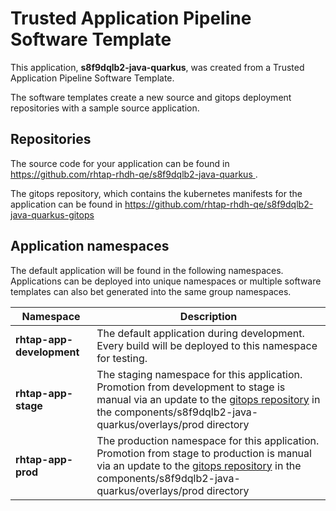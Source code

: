 # Trusted Application Pipeline Software Template

This application, **s8f9dqlb2-java-quarkus**, was created from a Trusted Application Pipeline Software Template.

The software templates create a new source and gitops deployment repositories with a sample source application. 

## Repositories

The source code for your application can be found in [https://github.com/rhtap-rhdh-qe/s8f9dqlb2-java-quarkus ](https://github.com/rhtap-rhdh-qe/s8f9dqlb2-java-quarkus ).
 
The gitops repository, which contains the kubernetes manifests for the application can be found in 
[https://github.com/rhtap-rhdh-qe/s8f9dqlb2-java-quarkus-gitops ](https://github.com/rhtap-rhdh-qe/s8f9dqlb2-java-quarkus-gitops ) 

## Application namespaces 

The default application will be found in the following namespaces. Applications can be deployed into unique namespaces or multiple software templates can also bet generated into the same group namespaces.  

|  Namespace   |  Description   |  
| -------- | -------- |   
| **rhtap-app-development** | The default application during development. Every build will be deployed to this namespace for testing. | 
| **rhtap-app-stage** | The staging namespace for this application. Promotion from development to stage is manual via an update to the [gitops repository](https://github.com/rhtap-rhdh-qe/s8f9dqlb2-java-quarkus-gitops ) in the components/s8f9dqlb2-java-quarkus/overlays/prod directory |  
| **rhtap-app-prod** | The production namespace for this application. Promotion from stage to production is manual via an update to the [gitops repository](https://github.com/rhtap-rhdh-qe/s8f9dqlb2-java-quarkus-gitops ) in the components/s8f9dqlb2-java-quarkus/overlays/prod directory | 